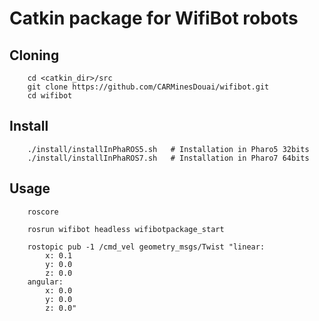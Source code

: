 # Catkin package for WifiBot robots


## Cloning 

		cd <catkin_dir>/src
		git clone https://github.com/CARMinesDouai/wifibot.git
		cd wifibot

## Install		
		./install/installInPhaROS5.sh   # Installation in Pharo5 32bits
		./install/installInPhaROS7.sh   # Installation in Pharo7 64bits

## Usage
		
		roscore

		rosrun wifibot headless wifibotpackage_start

		rostopic pub -1 /cmd_vel geometry_msgs/Twist "linear:
			x: 0.1
			y: 0.0
			z: 0.0
		angular:
			x: 0.0
			y: 0.0
			z: 0.0"


				
